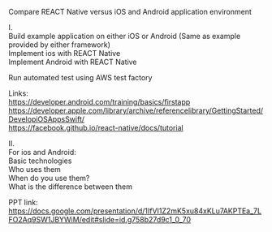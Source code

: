 Compare REACT Native versus iOS and Android application environment     

I.    
Build example application on either iOS or Android (Same as example provided by either framework)        
Implement ios with REACT Native   
Implement Android with REACT Native      

Run automated test using AWS test factory        

Links:    
https://developer.android.com/training/basics/firstapp    
https://developer.apple.com/library/archive/referencelibrary/GettingStarted/DevelopiOSAppsSwift/    
https://facebook.github.io/react-native/docs/tutorial     


II.      
For ios and Android:    
Basic technologies    
Who uses them    
When do you use them?    
What is the difference between them      

PPT link:    
https://docs.google.com/presentation/d/1IfVI1Z2mK5xu84xKLu7AKPTEa_7LFO2Aq9SW1JBYWiM/edit#slide=id.g758b27d9c1_0_70    
